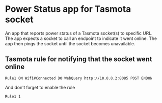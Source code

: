 # Power Status app for Tasmota socket
An app that reports power status of a Tasmota socket(s) to specific URL. The app expects a socket to call an endpoint to indicate it went online. The app then pings the socket until the socket becomes unavailable.

## Tasmota rule for notifying that the socket went online
```
Rule1 ON Wifi#Connected DO WebQuery http://10.0.0.2:8085 POST ENDON
```
And don't forget to enable the rule
```
Rule1 1
```
